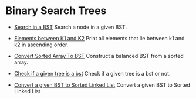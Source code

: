 # Binary Search Trees

* [Search in a BST](./BST0001_Search_Node.java)
Search a node in a given BST.

* [Elements between K1 and K2](./BST0002_Elements_Between_K1_K2.java)
Print all elements that lie between k1 and k2 in ascending order.

* [Convert Sorted Array To BST](./BST0003_Convert_Sorted_Array_To_BST.java)
Construct a balanced BST from a sorted array.

* [Check if a given tree is a bst](./BST0004_Check_Is_BST.java)
Check if a given tree is a bst or not.

* [Convert a given BST to Sorted Linked List](./BST0005_BST_To_Sorted_LL.java)
Convert a given BST to Sorted Linked List
